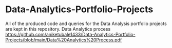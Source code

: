 # Data-Analytics-Portfolio-Projects
All of the produced code and queries for the Data Analysis portfolio projects are kept in this repository.
Data Analytics process
https://github.com/aniketubale1433/Data-Analytics-Portfolio-Projects/blob/main/Data%20Analytics%20Process.pdf
